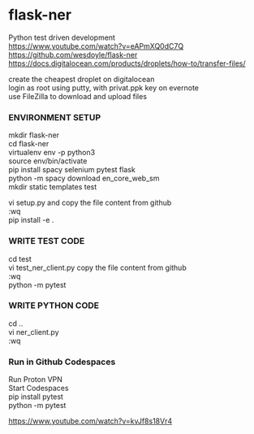 # flask-ner
Python test driven development  
https://www.youtube.com/watch?v=eAPmXQ0dC7Q  
https://github.com/wesdoyle/flask-ner  
https://docs.digitalocean.com/products/droplets/how-to/transfer-files/  

create the cheapest droplet on digitalocean  
login as root using putty, with privat.ppk key on evernote  
use FileZilla to download and upload files  

### ENVIRONMENT SETUP  
mkdir flask-ner  
cd flask-ner  
virtualenv env -p python3  
source env/bin/activate  
pip install spacy selenium pytest flask  
python -m spacy download en_core_web_sm  
mkdir static templates test  

vi setup.py and copy the file content from github  
:wq  
pip install -e .  

### WRITE TEST CODE  
cd test  
vi test_ner_client.py copy the file content from github  
:wq  
python -m pytest  

### WRITE PYTHON CODE  
cd ..  
vi ner_client.py  
:wq  

### Run in Github Codespaces  
Run Proton VPN  
Start Codespaces  
pip install pytest  
python -m pytest  

https://www.youtube.com/watch?v=kvJf8s18Vr4  






